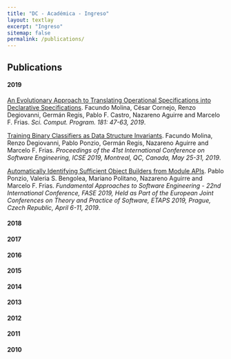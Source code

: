 ```yaml
---
title: "DC - Académica - Ingreso"
layout: textlay
excerpt: "Ingreso"
sitemap: false
permalink: /publications/
---
```


## Publications

#### 2019


<a href="https://www.sciencedirect.com/science/article/abs/pii/S0167642319300735" target="_blank">An Evolutionary Approach to Translating Operational Specifications into Declarative Specifications</a>. Facundo Molina, César Cornejo, Renzo Degiovanni, Germán Regis, Pablo F. Castro, Nazareno Aguirre and Marcelo F. Frias. *Sci. Comput. Program. 181: 47-63, 2019*.

<a href="https://ieeexplore.ieee.org/document/8811951" target="_blank">Training Binary Classifiers as Data Structure Invariants</a>. Facundo Molina, Renzo Degiovanni, Pablo Ponzio, Germán Regis, Nazareno Aguirre and Marcelo F. Frias. *Proceedings of the 41st International Conference on Software Engineering, ICSE 2019, Montreal, QC, Canada, May 25-31, 2019*.

<a href="https://link.springer.com/chapter/10.1007/978-3-030-16722-6_25" target="_blank">Automatically Identifying Sufficient Object Builders from Module APIs</a>. Pablo Ponzio, Valeria S. Bengolea, Mariano Politano, Nazareno Aguirre and Marcelo F. Frias. *Fundamental Approaches to Software Engineering - 22nd International Conference, FASE 2019, Held as Part of the European Joint Conferences on Theory and Practice of Software, ETAPS 2019, Prague, Czech Republic, April 6-11, 2019*.



#### 2018

#### 2017

#### 2016

#### 2015

#### 2014

#### 2013

#### 2012

#### 2011

#### 2010


















